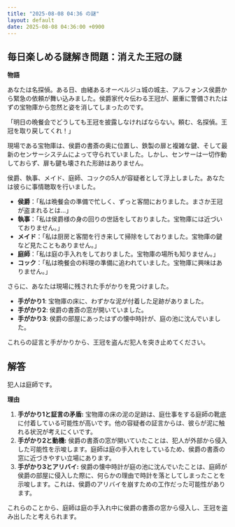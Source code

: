 ```yaml
---
title: "2025-08-08 04:36 の謎"
layout: default
date: 2025-08-08 04:36:00 +0900
---
```

## 毎日楽しめる謎解き問題：消えた王冠の謎

**物語**

あなたは名探偵。ある日、由緒あるオーベルジュ城の城主、アルフォンス侯爵から緊急の依頼が舞い込みました。侯爵家代々伝わる王冠が、厳重に警備されたはずの宝物庫から忽然と姿を消してしまったのです。

「明日の晩餐会でどうしても王冠を披露しなければならない。頼む、名探偵。王冠を取り戻してくれ！」

現場である宝物庫は、侯爵の書斎の奥に位置し、鉄製の扉と複雑な鍵、そして最新のセンサーシステムによって守られていました。しかし、センサーは一切作動しておらず、扉も鍵も壊された形跡はありません。

侯爵、執事、メイド、庭師、コックの5人が容疑者として浮上しました。あなたは彼らに事情聴取を行いました。

*   **侯爵**：「私は晩餐会の準備で忙しく、ずっと客間におりました。まさか王冠が盗まれるとは…」
*   **執事**：「私は侯爵様の身の回りの世話をしておりました。宝物庫には近づいておりません。」
*   **メイド**：「私は厨房と客間を行き来して掃除をしておりました。宝物庫の鍵など見たこともありません。」
*   **庭師**：「私は庭の手入れをしておりました。宝物庫の場所も知りません。」
*   **コック**：「私は晩餐会の料理の準備に追われていました。宝物庫に興味はありません。」

さらに、あなたは現場に残された手がかりを見つけました。

*   **手がかり1**: 宝物庫の床に、わずかな泥が付着した足跡がありました。
*   **手がかり2**: 侯爵の書斎の窓が開いていました。
*   **手がかり3**: 侯爵の部屋にあったはずの懐中時計が、庭の池に沈んでいました。

これらの証言と手がかりから、王冠を盗んだ犯人を突き止めてください。

## 解答

犯人は庭師です。

**理由**

1.  **手がかり1と証言の矛盾:** 宝物庫の床の泥の足跡は、庭仕事をする庭師の靴底に付着している可能性が高いです。他の容疑者の証言からは、彼らが泥に触れる状況が考えにくいです。
2.  **手がかり2と動機:** 侯爵の書斎の窓が開いていたことは、犯人が外部から侵入した可能性を示唆します。庭師は庭の手入れをしているため、侯爵の書斎の窓に近づきやすい立場にあります。
3.  **手がかり3とアリバイ:** 侯爵の懐中時計が庭の池に沈んでいたことは、庭師が侯爵の部屋に侵入した際に、何らかの理由で時計を落としてしまったことを示唆します。これは、侯爵のアリバイを崩すための工作だった可能性があります。

これらのことから、庭師は庭の手入れ中に侯爵の書斎の窓から侵入し、王冠を盗み出したと考えられます。
